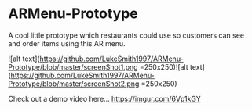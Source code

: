 # ARMenu-Prototype
A cool little prototype which restaurants could use so customers can see and order items using this AR menu.


![alt text](https://github.com/LukeSmith1997/ARMenu-Prototype/blob/master/screenShot1.png =250x250)![alt text](https://github.com/LukeSmith1997/ARMenu-Prototype/blob/master/screenShot2.png =250x250)

Check out a demo video here...
https://imgur.com/6Vp1kGY
